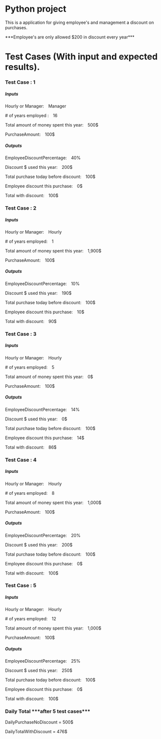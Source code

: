 <!DOCTYPE html>
<html>
<head>
<h1>Python project</h1>
</head>
<body>
<p>This is a application for giving employee's and management a discount on purchases.</p>
<p>***Employee's are only allowed $200 in discount every year***</p>
<h1>Test Cases (With input and expected results).</h1>
<h3>Test Case : 1</h3>
<h5>Inputs</h5>
<p>Hourly or Manager:&emsp;Manager</p>
<p># of years employed :&emsp;16</p>
<p>Total amount of money spent this year:&emsp;500$</p>
<p>PurchaseAmount:&emsp;100$</p>
<h5>Outputs</h5>
<p>EmployeeDiscountPercentage:&emsp;40%</p>
<p>Discount $ used this year:&emsp;200$</p>
<p>Total purchase today before discount:&emsp;100$</p>
<p>Employee discount this purchase:&emsp;0$</p>
<p>Total with discount:&emsp;100$</p>
<h3>Test Case : 2</h3>
<h5>Inputs</h5>
<p>Hourly or Manager:&emsp;Hourly</p>
<p># of years employed:&emsp;1</p>
<p>Total amount of money spent this year:&emsp;1,900$</p>
<p>PurchaseAmount:&emsp;100$</p>
<h5>Outputs</h5>
<p>EmployeeDiscountPercentage:&emsp;10%</p>
<p>Discount $ used this year:&emsp;190$</p>
<p>Total purchase today before discount:&emsp;100$</p>
<p>Employee discount this purchase:&emsp;10$</p>
<p>Total with discount:&emsp;90$</p>
<h3>Test Case : 3</h3>
<h5>Inputs</h5>
<p>Hourly or Manager:&emsp;Hourly</p>
<p># of years employed:&emsp;5</p>
<p>Total amount of money spent this year:&emsp;0$</p>
<p>PurchaseAmount:&emsp;100$</p>
<h5>Outputs</h5>
<p>EmployeeDiscountPercentage:&emsp;14%</p>
<p>Discount $ used this year:&emsp;0$</p>
<p>Total purchase today before discount:&emsp;100$</p>
<p>Employee discount this purchase:&emsp;14$</p>
<p>Total with discount:&emsp;86$</p>
<h3>Test Case : 4</h3>
<h5>Inputs</h5>
<p>Hourly or Manager:&emsp;Hourly</p>
<p># of years employed:&emsp;8</p>
<p>Total amount of money spent this year:&emsp;1,000$</p>
<p>PurchaseAmount:&emsp;100$</p>
<h5>Outputs</h5>
<p>EmployeeDiscountPercentage:&emsp;20%</p>
<p>Discount $ used this year:&emsp;200$</p>
<p>Total purchase today before discount:&emsp;100$</p>
<p>Employee discount this purchase:&emsp;0$</p>
<p>Total with discount:&emsp;100$</p>
<h3>Test Case : 5</h3>
<h5>Inputs</h5>
<p>Hourly or Manager:&emsp;Hourly</p>
<p># of years employed:&emsp;12</p>
<p>Total amount of money spent this year:&emsp;1,000$</p>
<p>PurchaseAmount:&emsp;100$</p>
<h5>Outputs</h5>
<p>EmployeeDiscountPercentage:&emsp;25%</p>
<p>Discount $ used this year:&emsp;250$</p>
<p>Total purchase today before discount:&emsp;100$</p>
<p>Employee discount this purchase:&emsp;0$</p>
<p>Total with discount:&emsp;100$</p>
<h3>Daily Total ***after 5 test cases***</h3>
<p>DailyPurchaseNoDiscount = 500$</p>
<p>DailyTotalWithDiscount = 476$</p>
</body>
</html>
